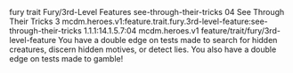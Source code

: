 <ability>
  <metadata>
    <class>fury</class>
    <feature_type>trait</feature_type>
    <file_dpath>Fury/3rd-Level Features</file_dpath>
    <item_id>see-through-their-tricks</item_id>
    <item_index>04</item_index>
    <item_name>See Through Their Tricks</item_name>
    <level>3</level>
    <scc>mcdm.heroes.v1:feature.trait.fury.3rd-level-feature:see-through-their-tricks</scc>
    <scdc>1.1.1:14.1.5.7:04</scdc>
    <source>mcdm.heroes.v1</source>
    <type>feature/trait/fury/3rd-level-feature</type>
  </metadata>
  <effects>
    <effect type="mundane">You have a double edge on tests made to search for hidden creatures, discern hidden motives, or detect lies. You also have a double edge on tests made to gamble!</effect>
  </effects>
</ability>

